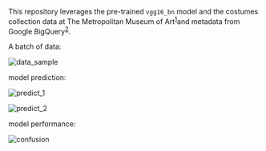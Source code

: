 This repository leverages the pre-trained `vgg16_bn` model and the costumes collection data at The Metropolitan Museum of Art<sup>[1]</sup>and metadata from Google BigQuery<sup>[2]</sup>.

A batch of data:

![data_sample](C:\Users\guanwei\Desktop\costumes_classification\data_sample.png)

model prediction:

![predict_1](C:\Users\guanwei\Desktop\costumes_classification\predict_1.png)



![predict_2](C:\Users\guanwei\Desktop\costumes_classification\predict_2.png)

model performance:

![confusion](C:\Users\guanwei\Desktop\costumes_classification\confusion.png)



[1]: <https://www.metmuseum.org/>
[2]: https://bigquery.cloud.google.com/dataset/bigquery-public-data:the_met?pli=1